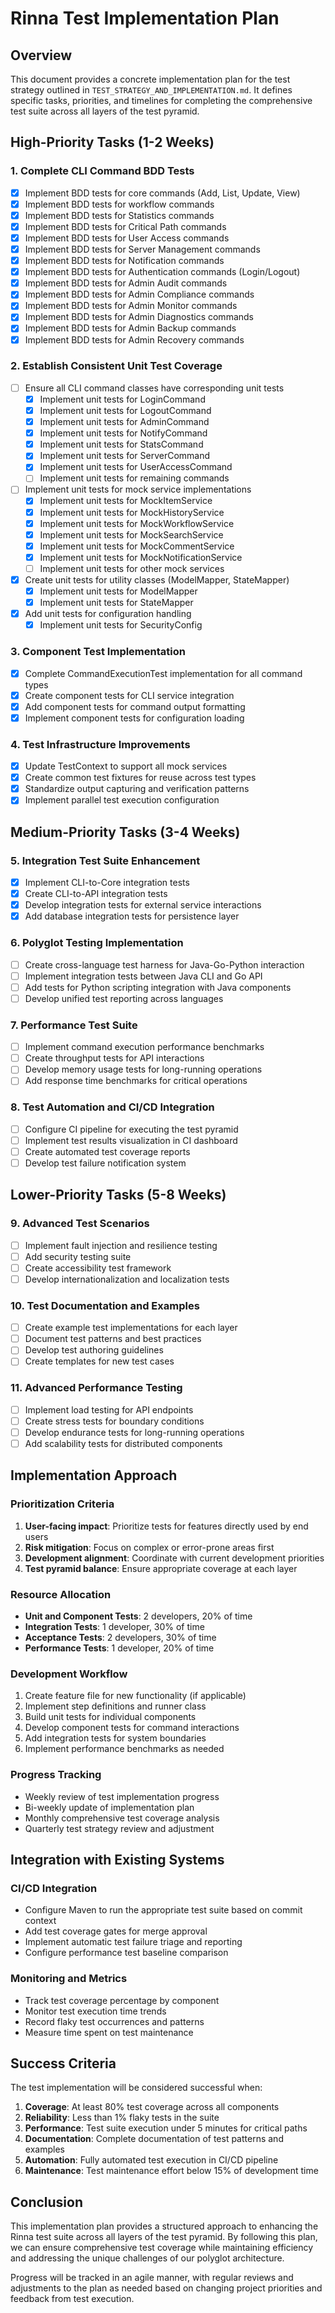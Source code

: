 # Rinna Test Implementation Plan

## Overview
This document provides a concrete implementation plan for the test strategy outlined in `TEST_STRATEGY_AND_IMPLEMENTATION.md`. It defines specific tasks, priorities, and timelines for completing the comprehensive test suite across all layers of the test pyramid.

## High-Priority Tasks (1-2 Weeks)

### 1. Complete CLI Command BDD Tests
- [x] Implement BDD tests for core commands (Add, List, Update, View)
- [x] Implement BDD tests for workflow commands
- [x] Implement BDD tests for Statistics commands
- [x] Implement BDD tests for Critical Path commands
- [x] Implement BDD tests for User Access commands
- [x] Implement BDD tests for Server Management commands
- [x] Implement BDD tests for Notification commands
- [x] Implement BDD tests for Authentication commands (Login/Logout)
- [x] Implement BDD tests for Admin Audit commands
- [x] Implement BDD tests for Admin Compliance commands
- [x] Implement BDD tests for Admin Monitor commands
- [x] Implement BDD tests for Admin Diagnostics commands
- [x] Implement BDD tests for Admin Backup commands
- [x] Implement BDD tests for Admin Recovery commands

### 2. Establish Consistent Unit Test Coverage
- [ ] Ensure all CLI command classes have corresponding unit tests
  - [x] Implement unit tests for LoginCommand
  - [x] Implement unit tests for LogoutCommand
  - [x] Implement unit tests for AdminCommand
  - [x] Implement unit tests for NotifyCommand
  - [x] Implement unit tests for StatsCommand
  - [x] Implement unit tests for ServerCommand
  - [x] Implement unit tests for UserAccessCommand
  - [ ] Implement unit tests for remaining commands
- [ ] Implement unit tests for mock service implementations
  - [x] Implement unit tests for MockItemService
  - [x] Implement unit tests for MockHistoryService
  - [x] Implement unit tests for MockWorkflowService
  - [x] Implement unit tests for MockSearchService
  - [x] Implement unit tests for MockCommentService
  - [x] Implement unit tests for MockNotificationService
  - [ ] Implement unit tests for other mock services
- [x] Create unit tests for utility classes (ModelMapper, StateMapper)
  - [x] Implement unit tests for ModelMapper
  - [x] Implement unit tests for StateMapper
- [x] Add unit tests for configuration handling
  - [x] Implement unit tests for SecurityConfig

### 3. Component Test Implementation
- [x] Complete CommandExecutionTest implementation for all command types
- [x] Create component tests for CLI service integration
- [x] Add component tests for command output formatting
- [x] Implement component tests for configuration loading

### 4. Test Infrastructure Improvements
- [x] Update TestContext to support all mock services
- [x] Create common test fixtures for reuse across test types
- [x] Standardize output capturing and verification patterns
- [x] Implement parallel test execution configuration

## Medium-Priority Tasks (3-4 Weeks)

### 5. Integration Test Suite Enhancement
- [x] Implement CLI-to-Core integration tests
- [x] Create CLI-to-API integration tests
- [x] Develop integration tests for external service interactions
- [x] Add database integration tests for persistence layer

### 6. Polyglot Testing Implementation
- [ ] Create cross-language test harness for Java-Go-Python interaction
- [ ] Implement integration tests between Java CLI and Go API
- [ ] Add tests for Python scripting integration with Java components
- [ ] Develop unified test reporting across languages

### 7. Performance Test Suite
- [ ] Implement command execution performance benchmarks
- [ ] Create throughput tests for API interactions
- [ ] Develop memory usage tests for long-running operations
- [ ] Add response time benchmarks for critical operations

### 8. Test Automation and CI/CD Integration
- [ ] Configure CI pipeline for executing the test pyramid
- [ ] Implement test results visualization in CI dashboard
- [ ] Create automated test coverage reports
- [ ] Develop test failure notification system

## Lower-Priority Tasks (5-8 Weeks)

### 9. Advanced Test Scenarios
- [ ] Implement fault injection and resilience testing
- [ ] Add security testing suite
- [ ] Create accessibility test framework
- [ ] Develop internationalization and localization tests

### 10. Test Documentation and Examples
- [ ] Create example test implementations for each layer
- [ ] Document test patterns and best practices
- [ ] Develop test authoring guidelines
- [ ] Create templates for new test cases

### 11. Advanced Performance Testing
- [ ] Implement load testing for API endpoints
- [ ] Create stress tests for boundary conditions
- [ ] Develop endurance tests for long-running operations
- [ ] Add scalability tests for distributed components

## Implementation Approach

### Prioritization Criteria
1. **User-facing impact**: Prioritize tests for features directly used by end users
2. **Risk mitigation**: Focus on complex or error-prone areas first
3. **Development alignment**: Coordinate with current development priorities
4. **Test pyramid balance**: Ensure appropriate coverage at each layer

### Resource Allocation
- **Unit and Component Tests**: 2 developers, 20% of time
- **Integration Tests**: 1 developer, 30% of time
- **Acceptance Tests**: 2 developers, 30% of time
- **Performance Tests**: 1 developer, 20% of time

### Development Workflow
1. Create feature file for new functionality (if applicable)
2. Implement step definitions and runner class
3. Build unit tests for individual components
4. Develop component tests for command interactions
5. Add integration tests for system boundaries
6. Implement performance benchmarks as needed

### Progress Tracking
- Weekly review of test implementation progress
- Bi-weekly update of implementation plan
- Monthly comprehensive test coverage analysis
- Quarterly test strategy review and adjustment

## Integration with Existing Systems

### CI/CD Integration
- Configure Maven to run the appropriate test suite based on commit context
- Add test coverage gates for merge approval
- Implement automatic test failure triage and reporting
- Configure performance test baseline comparison

### Monitoring and Metrics
- Track test coverage percentage by component
- Monitor test execution time trends
- Record flaky test occurrences and patterns
- Measure time spent on test maintenance

## Success Criteria

The test implementation will be considered successful when:

1. **Coverage**: At least 80% test coverage across all components
2. **Reliability**: Less than 1% flaky tests in the suite
3. **Performance**: Test suite execution under 5 minutes for critical paths
4. **Documentation**: Complete documentation of test patterns and examples
5. **Automation**: Fully automated test execution in CI/CD pipeline
6. **Maintenance**: Test maintenance effort below 15% of development time

## Conclusion

This implementation plan provides a structured approach to enhancing the Rinna test suite across all layers of the test pyramid. By following this plan, we can ensure comprehensive test coverage while maintaining efficiency and addressing the unique challenges of our polyglot architecture.

Progress will be tracked in an agile manner, with regular reviews and adjustments to the plan as needed based on changing project priorities and feedback from test execution.